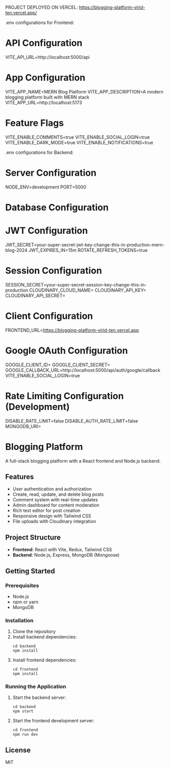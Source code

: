 PROJECT DEPLOYED ON VERCEL: https://blogging-platform-virid-ten.vercel.app/

.env configurations for Frontend:
# API Configuration
VITE_API_URL=http://localhost:5000/api
# App Configuration
VITE_APP_NAME=MERN Blog Platform
VITE_APP_DESCRIPTION=A modern blogging platform built with MERN stack
VITE_APP_URL=http://localhost:5173
# Feature Flags
VITE_ENABLE_COMMENTS=true
VITE_ENABLE_SOCIAL_LOGIN=true
VITE_ENABLE_DARK_MODE=true
VITE_ENABLE_NOTIFICATIONS=true

.env configurations for Backend:
# Server Configuration
NODE_ENV=development
PORT=5000
# Database Configuration
# JWT Configuration
JWT_SECRET=your-super-secret-jwt-key-change-this-in-production-mern-blog-2024
JWT_EXPIRES_IN=15m
ROTATE_REFRESH_TOKENS=true
# Session Configuration
SESSION_SECRET=your-super-secret-session-key-change-this-in-production
CLOUDINARY_CLOUD_NAME=
CLOUDINARY_API_KEY=
CLOUDINARY_API_SECRET=
# Client Configuration
FRONTEND_URL=https://blogging-platform-virid-ten.vercel.app
# Google OAuth Configuration
GOOGLE_CLIENT_ID=
GOOGLE_CLIENT_SECRET=
GOOGLE_CALLBACK_URL=http://localhost:5000/api/auth/google/callback
VITE_ENABLE_SOCIAL_LOGIN=true
# Rate Limiting Configuration (Development)
DISABLE_RATE_LIMIT=false
DISABLE_AUTH_RATE_LIMIT=false
MONGODB_URI=


# Blogging Platform

A full-stack blogging platform with a React frontend and Node.js backend.

## Features

- User authentication and authorization
- Create, read, update, and delete blog posts
- Comment system with real-time updates
- Admin dashboard for content moderation
- Rich text editor for post creation
- Responsive design with Tailwind CSS
- File uploads with Cloudinary integration

## Project Structure

- **Frontend**: React with Vite, Redux, Tailwind CSS
- **Backend**: Node.js, Express, MongoDB (Mongoose)

## Getting Started

### Prerequisites

- Node.js
- npm or yarn
- MongoDB

### Installation

1. Clone the repository
2. Install backend dependencies:
   ```
   cd backend
   npm install
   ```
3. Install frontend dependencies:
   ```
   cd frontend
   npm install
   ```

### Running the Application

1. Start the backend server:
   ```
   cd backend
   npm start
   ```
2. Start the frontend development server:
   ```
   cd frontend
   npm run dev
   ```

## License

MIT 
